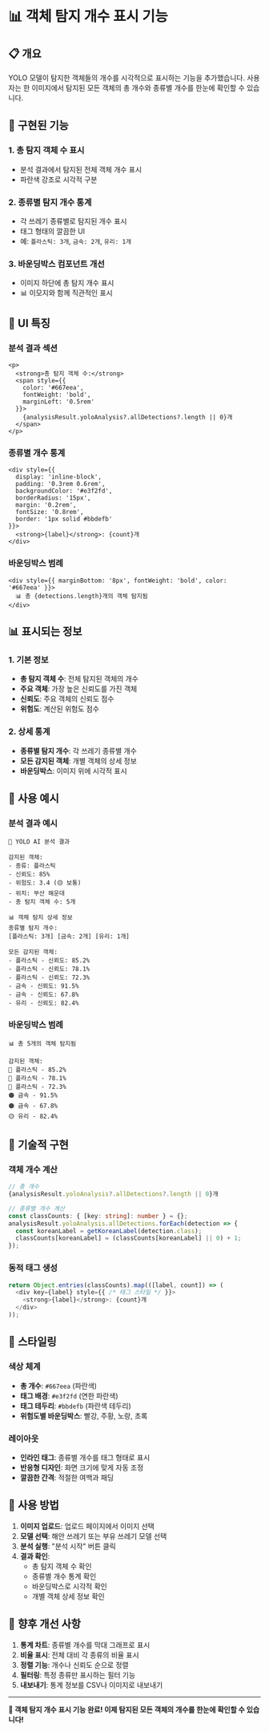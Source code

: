 # 📊 객체 탐지 개수 표시 기능

## 📋 개요

YOLO 모델이 탐지한 객체들의 개수를 시각적으로 표시하는 기능을 추가했습니다. 사용자는 한 이미지에서 탐지된 모든 객체의 총 개수와 종류별 개수를 한눈에 확인할 수 있습니다.

## 🔧 구현된 기능

### 1. **총 탐지 객체 수 표시**
- 분석 결과에서 탐지된 전체 객체 개수 표시
- 파란색 강조로 시각적 구분

### 2. **종류별 탐지 개수 통계**
- 각 쓰레기 종류별로 탐지된 개수 표시
- 태그 형태의 깔끔한 UI
- 예: `플라스틱: 3개`, `금속: 2개`, `유리: 1개`

### 3. **바운딩박스 컴포넌트 개선**
- 이미지 하단에 총 탐지 개수 표시
- 📊 이모지와 함께 직관적인 표시

## 🎨 UI 특징

### **분석 결과 섹션**
```tsx
<p>
  <strong>총 탐지 객체 수:</strong> 
  <span style={{ 
    color: '#667eea',
    fontWeight: 'bold',
    marginLeft: '0.5rem'
  }}>
    {analysisResult.yoloAnalysis?.allDetections?.length || 0}개
  </span>
</p>
```

### **종류별 개수 통계**
```tsx
<div style={{ 
  display: 'inline-block',
  padding: '0.3rem 0.6rem', 
  backgroundColor: '#e3f2fd', 
  borderRadius: '15px',
  margin: '0.2rem',
  fontSize: '0.8rem',
  border: '1px solid #bbdefb'
}}>
  <strong>{label}</strong>: {count}개
</div>
```

### **바운딩박스 범례**
```tsx
<div style={{ marginBottom: '8px', fontWeight: 'bold', color: '#667eea' }}>
  📊 총 {detections.length}개의 객체 탐지됨
</div>
```

## 📊 표시되는 정보

### 1. **기본 정보**
- **총 탐지 객체 수**: 전체 탐지된 객체의 개수
- **주요 객체**: 가장 높은 신뢰도를 가진 객체
- **신뢰도**: 주요 객체의 신뢰도 점수
- **위험도**: 계산된 위험도 점수

### 2. **상세 통계**
- **종류별 탐지 개수**: 각 쓰레기 종류별 개수
- **모든 감지된 객체**: 개별 객체의 상세 정보
- **바운딩박스**: 이미지 위에 시각적 표시

## 🎯 사용 예시

### **분석 결과 예시**
```
📍 YOLO AI 분석 결과

감지된 객체:
- 종류: 플라스틱
- 신뢰도: 85%
- 위험도: 3.4 (🟡 보통)
- 위치: 부산 해운대
- 총 탐지 객체 수: 5개

📊 객체 탐지 상세 정보
종류별 탐지 개수:
[플라스틱: 3개] [금속: 2개] [유리: 1개]

모든 감지된 객체:
- 플라스틱 - 신뢰도: 85.2%
- 플라스틱 - 신뢰도: 78.1%
- 플라스틱 - 신뢰도: 72.3%
- 금속 - 신뢰도: 91.5%
- 금속 - 신뢰도: 67.8%
- 유리 - 신뢰도: 82.4%
```

### **바운딩박스 범례**
```
📊 총 5개의 객체 탐지됨

감지된 객체:
🔴 플라스틱 - 85.2%
🔴 플라스틱 - 78.1%
🔴 플라스틱 - 72.3%
🟠 금속 - 91.5%
🟠 금속 - 67.8%
🟡 유리 - 82.4%
```

## 🔧 기술적 구현

### **객체 개수 계산**
```typescript
// 총 개수
{analysisResult.yoloAnalysis?.allDetections?.length || 0}개

// 종류별 개수 계산
const classCounts: { [key: string]: number } = {};
analysisResult.yoloAnalysis.allDetections.forEach(detection => {
  const koreanLabel = getKoreanLabel(detection.class);
  classCounts[koreanLabel] = (classCounts[koreanLabel] || 0) + 1;
});
```

### **동적 태그 생성**
```typescript
return Object.entries(classCounts).map(([label, count]) => (
  <div key={label} style={{ /* 태그 스타일 */ }}>
    <strong>{label}</strong>: {count}개
  </div>
));
```

## 🎨 스타일링

### **색상 체계**
- **총 개수**: `#667eea` (파란색)
- **태그 배경**: `#e3f2fd` (연한 파란색)
- **태그 테두리**: `#bbdefb` (파란색 테두리)
- **위험도별 바운딩박스**: 빨강, 주황, 노랑, 초록

### **레이아웃**
- **인라인 태그**: 종류별 개수를 태그 형태로 표시
- **반응형 디자인**: 화면 크기에 맞게 자동 조정
- **깔끔한 간격**: 적절한 여백과 패딩

## 🚀 사용 방법

1. **이미지 업로드**: 업로드 페이지에서 이미지 선택
2. **모델 선택**: 해안 쓰레기 또는 부유 쓰레기 모델 선택
3. **분석 실행**: "분석 시작" 버튼 클릭
4. **결과 확인**: 
   - 총 탐지 객체 수 확인
   - 종류별 개수 통계 확인
   - 바운딩박스로 시각적 확인
   - 개별 객체 상세 정보 확인

## 🔮 향후 개선 사항

1. **통계 차트**: 종류별 개수를 막대 그래프로 표시
2. **비율 표시**: 전체 대비 각 종류의 비율 표시
3. **정렬 기능**: 개수나 신뢰도 순으로 정렬
4. **필터링**: 특정 종류만 표시하는 필터 기능
5. **내보내기**: 통계 정보를 CSV나 이미지로 내보내기

---

**🎉 객체 탐지 개수 표시 기능 완료! 이제 탐지된 모든 객체의 개수를 한눈에 확인할 수 있습니다!**
